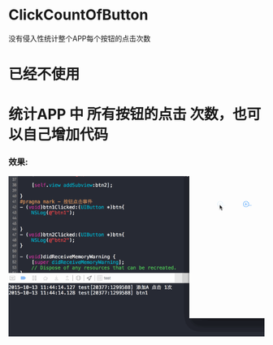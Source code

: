 # ClickCountOfButton
没有侵入性统计整个APP每个按钮的点击次数
# 已经不使用
# 统计APP 中 所有按钮的点击 次数，也可以自己增加代码 
### 效果:
![image](https://github.com/boyXiong/raw/raw/master/picture/XWClickedCountOfButton/ButtonClicked.gif)
